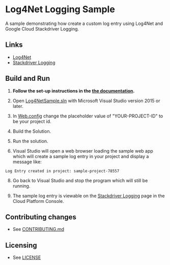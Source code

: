 # Log4Net Logging Sample

A sample demonstrating how create a custom log entry using Log4Net and Google Cloud Stackdriver Logging.

## Links

- [Log4Net](https://logging.apache.org/log4net/)
- [Stackdriver Logging](https://cloud.google.com/logging/)

## Build and Run

1.  **Follow the set-up instructions in the [the documentation](https://cloud.google.com/dotnet/docs/setup).**

2.  Open [Log4NetSample.sln](Log4NetSample.sln) with Microsoft Visual Studio version 2015 or later.

4. In [Web.config](Web.config) change the placeholder value of "YOUR-PROJECT-ID" to be your project id.

5. Build the Solution.

6. Run the solution.

7. Visual Studio will open a web browser loading the sample web app which will create a sample log entry in your project and display a message like:

  ```
  Log Entry created in project: sample-project-78557
  ```

8. Go back to Visual Studio and stop the program which will still be running.

9. The sample log entry is viewable on the [Stackdriver Logging](https://console.cloud.google.com/logs/viewer) page in the Cloud Platform Console.


## Contributing changes

* See [CONTRIBUTING.md](../../../CONTRIBUTING.md)

## Licensing

* See [LICENSE](../../../LICENSE)
